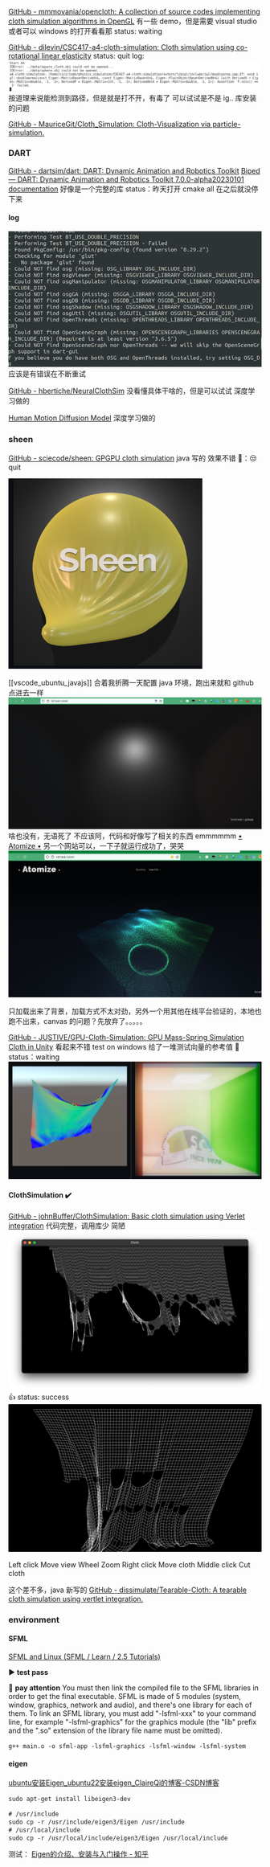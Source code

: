 [GitHub - mmmovania/opencloth: A collection of source codes implementing cloth simulation algorithms in OpenGL](https://github.com/mmmovania/opencloth)
有一些 demo，但是需要 visual studio
或者可以 windows 的打开看看那
status: waiting

[GitHub - dilevin/CSC417-a4-cloth-simulation: Cloth simulation using co-rotational linear elasticity](https://github.com/dilevin/CSC417-a4-cloth-simulation)
status: quit
log: 
![](https://raw.githubusercontent.com/acdefg/cdn/main/obsidian/202308241317665.png)
按道理来说能检测到路径，但是就是打不开，有毒了
可以试试是不是 ig.. 库安装的问题

[GitHub - MauriceGit/Cloth\_Simulation: Cloth-Visualization via particle-simulation.](https://github.com/MauriceGit/Cloth_Simulation)

### DART
[GitHub - dartsim/dart: DART: Dynamic Animation and Robotics Toolkit](https://github.com/dartsim/dart)
[Biped — DART: Dynamic Animation and Robotics Toolkit 7.0.0-alpha20230101 documentation](https://dart.readthedocs.io/en/latest/user_guide/tutorials/biped.html)
好像是一个完整的库
status：昨天打开 cmake all 在之后就没停下来
#### log
![](https://raw.githubusercontent.com/acdefg/cdn/main/obsidian/202309010855320.png)
应该是有错误在不断重试

[GitHub - hbertiche/NeuralClothSim](https://github.com/hbertiche/NeuralClothSim)
没看懂具体干啥的，但是可以试试
深度学习做的

[Human Motion Diffusion Model](https://guytevet.github.io/mdm-page/)
深度学习做的

### sheen
[GitHub - sciecode/sheen: GPGPU cloth simulation](https://github.com/sciecode/sheen)
java 写的
效果不错
📍：😒 quit

![200](https://raw.githubusercontent.com/acdefg/cdn/main/obsidian/202308311743254.png)

[[vscode_ubuntu_javajs]]
合着我折腾一天配置 java 环境，跑出来就和 github 点进去一样
![](https://raw.githubusercontent.com/acdefg/cdn/main/obsidian/202309011152845.png)
啥也没有，无语死了
不应该阿，代码和好像写了相关的东西 emmmmmm
[• Atomize •](https://sciecode.com/)
另一个网站可以，一下子就运行成功了，哭哭
![](https://raw.githubusercontent.com/acdefg/cdn/main/obsidian/202309011439278.png)

只加载出来了背景，加载方式不太对劲，另外一个用其他在线平台验证的，本地也跑不出来，canvas 的问题？先放弃了。。。。。


[GitHub - JUSTIVE/GPU-Cloth-Simulation: GPU Mass-Spring Simulation Cloth in Unity](https://github.com/JUSTIVE/GPU-Cloth-Simulation)
看起来不错
test on windows
给了一堆测试向量的参考值
📍status：waiting
![](https://raw.githubusercontent.com/acdefg/cdn/main/obsidian/202308311738274.png)

#### ClothSimulation ✔️
[GitHub - johnBuffer/ClothSimulation: Basic cloth simulation using Verlet integration](https://github.com/johnBuffer/ClothSimulation)
代码完整，调用库少
简陋
![](https://raw.githubusercontent.com/acdefg/cdn/main/obsidian/202308311646565.png)
👍 status: success
![](https://raw.githubusercontent.com/acdefg/cdn/main/obsidian/202308311716756.png)

Left click 	Move view
Wheel 	Zoom
Right click 	Move cloth
Middle click 	Cut cloth

这个差不多，java 新写的
[GitHub - dissimulate/Tearable-Cloth: A tearable cloth simulation using vertlet integration.](https://github.com/dissimulate/Tearable-Cloth)
### environment
#### SFML
[SFML and Linux (SFML / Learn / 2.5 Tutorials)](https://www.sfml-dev.org/tutorials/2.5/start-linux.php)

**▶️ test pass**

📢 **pay attention**
You must then link the compiled file to the SFML libraries in order to get the final executable. SFML is made of 5 modules (system, window, graphics, network and audio), and there's one library for each of them.
To link an SFML library, you must add "-lsfml-xxx" to your command line, for example "-lsfml-graphics" for the graphics module (the "lib" prefix and the ".so" extension of the library file name must be omitted).
```
g++ main.o -o sfml-app -lsfml-graphics -lsfml-window -lsfml-system
```

#### eigen

[ubuntu安装Eigen\_ubuntu22安装eigen\_ClaireQi的博客-CSDN博客](https://blog.csdn.net/wangxiao7474/article/details/103422616)

```
sudo apt-get install libeigen3-dev
```
```
# /usr/include
sudo cp -r /usr/include/eigen3/Eigen /usr/include
# /usr/local/include
sudo cp -r /usr/local/include/eigen3/Eigen /usr/local/include
```
测试：
[Eigen的介绍、安装与入门操作 - 知乎](https://zhuanlan.zhihu.com/p/462494086)

